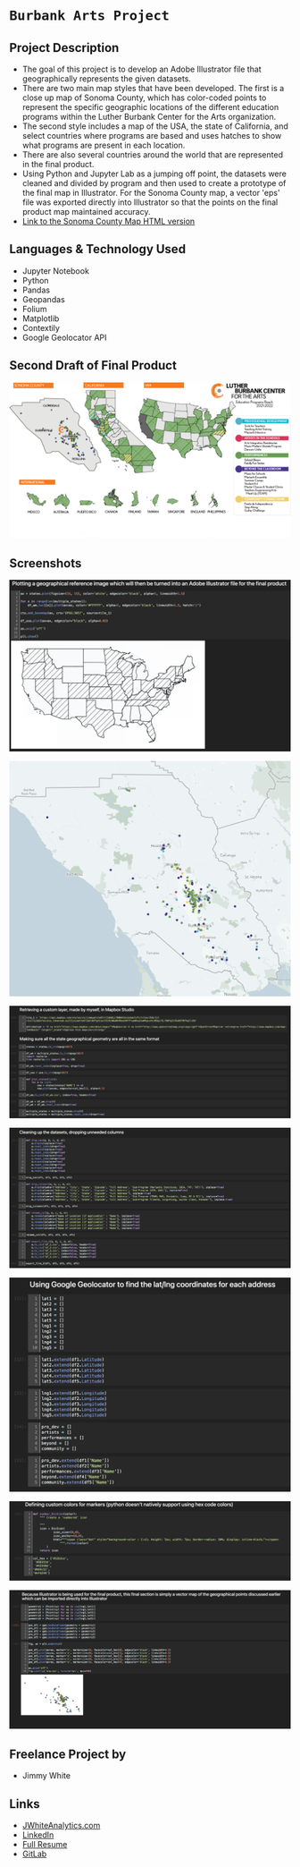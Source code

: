 # `Burbank Arts Project`

## Project Description

-  The goal of this project is to develop an Adobe Illustrator file that geographically represents the given datasets.
- There are two main map styles that have been developed. The first is a close up map of Sonoma County, which has color-coded points to represent the specific geographic locations of the different education programs within the Luther Burbank Center for the Arts organization.
- The second style includes a map of the USA, the state of California, and select countries where programs are based and uses hatches to show what programs are present in each location.
- There are also several countries around the world that are represented in the final product.
- Using Python and Jupyter Lab as a jumping off point, the datasets were cleaned and divided by program and then used to create a prototype of the final map in Illustrator. For the Sonoma County map, a vector 'eps' file was exported directly into Illustrator so that the points on the final product map maintained accuracy.
- [Link to the Sonoma County Map HTML version](https://jimmywhite1987.github.io/burbank_arts/)


## Languages & Technology Used

- Jupyter Notebook
- Python
- Pandas
- Geopandas
- Folium
- Matplotlib
- Contextily
- Google Geolocator API

## Second Draft of Final Product

![image](/screenshots/usa_map.png)

## Screenshots

![image](/screenshots/screenshot2.jpg)

![image](/screenshots/screenshot6.jpg)

![image](/screenshots/screenshot1.jpg)

![image](/screenshots/screenshot3.jpg)

![image](/screenshots/screenshot4.jpg)

![image](/screenshots/screenshot5.jpg)

![image](/screenshots/screenshot7.jpg)

## Freelance Project by

- Jimmy White

## Links
- [JWhiteAnalytics.com](https://jwhiteanalytics.com)
- [LinkedIn](https://www.linkedin.com/in/jimmywhite1987)
- [Full Resume](https://jwhiteanalytics.com/JWhite%20Resume.pdf)
- [GitLab](https://gitlab.com/jimmywhite1987)
